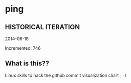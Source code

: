 # ping

## HISTORICAL ITERATION
2014-06-18

Incremented: 746

## What is this?? 
Linux skills to hack the github commit visualization chart `;-)`
